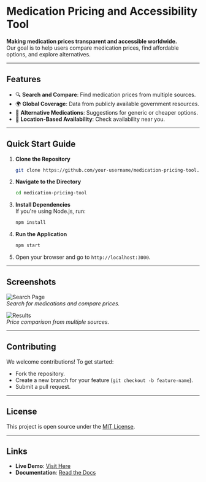 
# Medication Pricing and Accessibility Tool

**Making medication prices transparent and accessible worldwide.**  
Our goal is to help users compare medication prices, find affordable options, and explore alternatives.

---

## Features

- 🔍 **Search and Compare**: Find medication prices from multiple sources.  
- 🌍 **Global Coverage**: Data from publicly available government resources.  
- 💊 **Alternative Medications**: Suggestions for generic or cheaper options.  
- 📍 **Location-Based Availability**: Check availability near you.

---

## Quick Start Guide

1. **Clone the Repository**  
   ```bash
   git clone https://github.com/your-username/medication-pricing-tool.git
   ```
2. **Navigate to the Directory**  
   ```bash
   cd medication-pricing-tool
   ```
3. **Install Dependencies**  
   If you're using Node.js, run:  
   ```bash
   npm install
   ```
4. **Run the Application**  
   ```bash
   npm start
   ```
5. Open your browser and go to `http://localhost:3000`.

---

## Screenshots

![Search Page](https://via.placeholder.com/800x400.png?text=Search+Page)  
*Search for medications and compare prices.*

![Results](https://via.placeholder.com/800x400.png?text=Price+Comparison)  
*Price comparison from multiple sources.*

---

## Contributing

We welcome contributions! To get started:  
- Fork the repository.  
- Create a new branch for your feature (`git checkout -b feature-name`).  
- Submit a pull request.

---

## License

This project is open source under the [MIT License](LICENSE).

---

## Links

- **Live Demo**: [Visit Here](https://your-live-demo-link.com)  
- **Documentation**: [Read the Docs](https://your-documentation-link.com)
